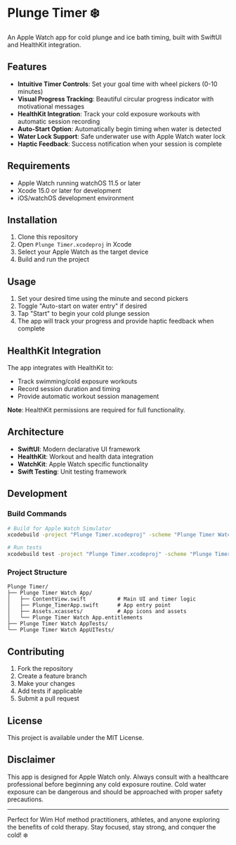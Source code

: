 # Plunge Timer ❄️

An Apple Watch app for cold plunge and ice bath timing, built with SwiftUI and HealthKit integration.

## Features

- **Intuitive Timer Controls**: Set your goal time with wheel pickers (0-10 minutes)
- **Visual Progress Tracking**: Beautiful circular progress indicator with motivational messages
- **HealthKit Integration**: Track your cold exposure workouts with automatic session recording
- **Auto-Start Option**: Automatically begin timing when water is detected
- **Water Lock Support**: Safe underwater use with Apple Watch water lock
- **Haptic Feedback**: Success notification when your session is complete

## Requirements

- Apple Watch running watchOS 11.5 or later
- Xcode 15.0 or later for development
- iOS/watchOS development environment

## Installation

1. Clone this repository
2. Open `Plunge Timer.xcodeproj` in Xcode
3. Select your Apple Watch as the target device
4. Build and run the project

## Usage

1. Set your desired time using the minute and second pickers
2. Toggle "Auto-start on water entry" if desired
3. Tap "Start" to begin your cold plunge session
4. The app will track your progress and provide haptic feedback when complete

## HealthKit Integration

The app integrates with HealthKit to:
- Track swimming/cold exposure workouts
- Record session duration and timing
- Provide automatic workout session management

**Note**: HealthKit permissions are required for full functionality.

## Architecture

- **SwiftUI**: Modern declarative UI framework
- **HealthKit**: Workout and health data integration
- **WatchKit**: Apple Watch specific functionality
- **Swift Testing**: Unit testing framework

## Development

### Build Commands

```bash
# Build for Apple Watch Simulator
xcodebuild -project "Plunge Timer.xcodeproj" -scheme "Plunge Timer Watch App" -destination "platform=watchOS Simulator,name=Apple Watch Series 10 (46mm)" build

# Run tests
xcodebuild test -project "Plunge Timer.xcodeproj" -scheme "Plunge Timer Watch App" -destination "platform=watchOS Simulator,name=Apple Watch Series 10 (46mm)"
```

### Project Structure

```
Plunge Timer/
├── Plunge Timer Watch App/
│   ├── ContentView.swift          # Main UI and timer logic
│   ├── Plunge_TimerApp.swift      # App entry point
│   ├── Assets.xcassets/           # App icons and assets
│   └── Plunge Timer Watch App.entitlements
├── Plunge Timer Watch AppTests/
└── Plunge Timer Watch AppUITests/
```

## Contributing

1. Fork the repository
2. Create a feature branch
3. Make your changes
4. Add tests if applicable
5. Submit a pull request

## License

This project is available under the MIT License.

## Disclaimer

This app is designed for Apple Watch only. Always consult with a healthcare professional before beginning any cold exposure routine. Cold water exposure can be dangerous and should be approached with proper safety precautions.

---

Perfect for Wim Hof method practitioners, athletes, and anyone exploring the benefits of cold therapy. Stay focused, stay strong, and conquer the cold! ❄️